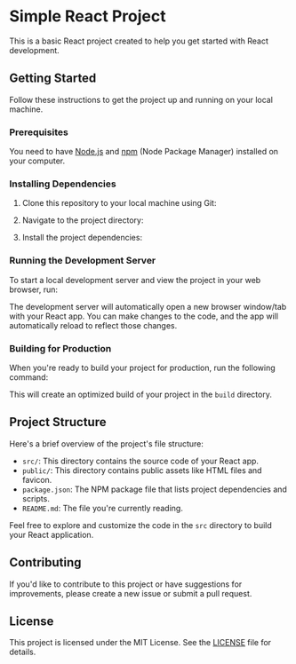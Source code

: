 # Simple React Project

This is a basic React project created to help you get started with React development.

## Getting Started

Follow these instructions to get the project up and running on your local machine.

### Prerequisites

You need to have [Node.js](https://nodejs.org/) and [npm](https://www.npmjs.com/) (Node Package Manager) installed on your computer.

### Installing Dependencies

1. Clone this repository to your local machine using Git:

2. Navigate to the project directory:

3. Install the project dependencies:

### Running the Development Server

To start a local development server and view the project in your web browser, run:


The development server will automatically open a new browser window/tab with your React app. You can make changes to the code, and the app will automatically reload to reflect those changes.

### Building for Production

When you're ready to build your project for production, run the following command:


This will create an optimized build of your project in the `build` directory.

## Project Structure

Here's a brief overview of the project's file structure:

- `src/`: This directory contains the source code of your React app.
- `public/`: This directory contains public assets like HTML files and favicon.
- `package.json`: The NPM package file that lists project dependencies and scripts.
- `README.md`: The file you're currently reading.

Feel free to explore and customize the code in the `src` directory to build your React application.

## Contributing

If you'd like to contribute to this project or have suggestions for improvements, please create a new issue or submit a pull request.

## License

This project is licensed under the MIT License. See the [LICENSE](LICENSE) file for details.


